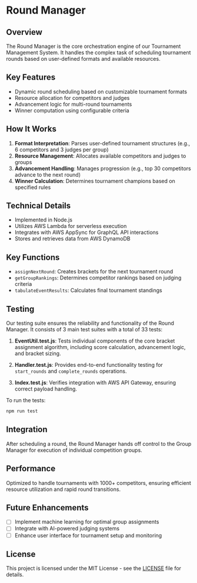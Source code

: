 # Round Manager

## Overview
The Round Manager is the core orchestration engine of our Tournament Management System. It handles the complex task of scheduling tournament rounds based on user-defined formats and available resources.

## Key Features
- Dynamic round scheduling based on customizable tournament formats
- Resource allocation for competitors and judges
- Advancement logic for multi-round tournaments
- Winner computation using configurable criteria

## How It Works
1. **Format Interpretation**: Parses user-defined tournament structures (e.g., 6 competitors and 3 judges per group)
2. **Resource Management**: Allocates available competitors and judges to groups
3. **Advancement Handling**: Manages progression (e.g., top 30 competitors advance to the next round)
4. **Winner Calculation**: Determines tournament champions based on specified rules

## Technical Details
- Implemented in Node.js
- Utilizes AWS Lambda for serverless execution
- Integrates with AWS AppSync for GraphQL API interactions
- Stores and retrieves data from AWS DynamoDB

## Key Functions
- `assignNextRound`: Creates brackets for the next tournament round
- `getGroupRankings`: Determines competitor rankings based on judging criteria
- `tabulateEventResults`: Calculates final tournament standings

## Testing
Our testing suite ensures the reliability and functionality of the Round Manager. It consists of 3 main test suites with a total of 33 tests:

1. **EventUtil.test.js**: Tests individual components of the core bracket assignment algorithm, including score calculation, advancement logic, and bracket sizing.

2. **Handler.test.js**: Provides end-to-end functionality testing for `start_rounds` and `complete_rounds` operations.

3. **Index.test.js**: Verifies integration with AWS API Gateway, ensuring correct payload handling.

To run the tests:
```bash
npm run test 
```

## Integration
After scheduling a round, the Round Manager hands off control to the Group Manager for execution of individual competition groups.

## Performance
Optimized to handle tournaments with 1000+ competitors, ensuring efficient resource utilization and rapid round transitions.

## Future Enhancements
- [ ] Implement machine learning for optimal group assignments
- [ ] Integrate with AI-powered judging systems
- [ ] Enhance user interface for tournament setup and monitoring

## License
This project is licensed under the MIT License - see the [LICENSE](https://github.com/Tournament-Management-System/round-manager/blob/main/LICENSE) file for details.